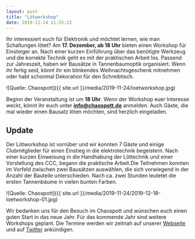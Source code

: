 ```yaml
---
layout: post
title: "Lötworkshop"
date: 2019-11-24 11:55:13
---
```

Ihr interessiert euch für Elektronik und möchtet lernen, wie man Schaltungen lötet? Am **17. Dezember, ab 18 Uhr** bieten einen Workshop für Einsteiger an. Nach einer kurzen Einführung über das benötigte Werkzeug und die korrekte Technik geht es mit der praktischen Arbeit los. Passend zur Jahreszeit, haben wir Bausätze in Tannenbaumoptik organisiert. Wenn ihr fertig seid, könnt ihr ein blinkendes Weihnachtsgeschenk mitnehmen oder habt schonmal Dekoration für den Schreibtisch.

![Quelle: Chaospott]({{ site.url }}/media/2019-11-24/loetworkshop.jpg)

Beginn der Veranstaltung ist um **18 Uhr**. Wenn der Workshop euer Interesse weckt, könnt ihr euch unter **info@chaospott.de** anmelden. Auch Gäste, die mal wieder einen Bausatz löten möchten, sind herzlich eingeladen.

## Update

Der Lötworkshop ist vorrüber und wir konnten 7 Gäste und einige Clubmitglieder für einen Einstieg in die elektrotechnik begeistern. Nach einer kurzen Einweisung in die Handhabung der Löttechnik und einer Vorstellung des CCC, begann die praktische Arbeit.Die Teilnehmen konnten im Vorfeld zwischen zwei Bausätzen auswählen, die sich vorwiegend in der Anzahl der Bauteile unterschieden. Nach ca. zwei Stunden leutetet die ersten Tannenbäume in vielen bunten Farben.

![Quelle: Chaospott]({{ site.url }}/media/2019-11-24/2019-12-18-loetworkshop-01.jpg)

Wir bedanken uns für den Besuch im Chaospott und wünschen euch einen guten Start in das neue Jahr. Für das kommende Jahr sind weitere Workshops geplant. Die Termine werden wir zeitnah auf unserer [Webseite](https://chaospott.de/calendar.html) und auf [Twitter](https://twitter.com/chaospott) ankündigen.
